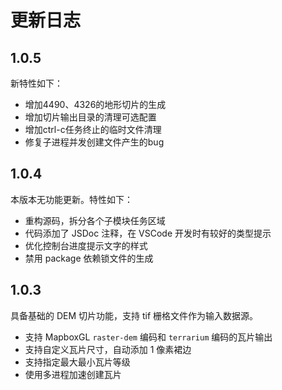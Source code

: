 # 更新日志
## 1.0.5

新特性如下：

- 增加4490、4326的地形切片的生成
- 增加切片输出目录的清理可选配置
- 增加ctrl-c任务终止的临时文件清理
- 修复子进程并发创建文件产生的bug

## 1.0.4

本版本无功能更新。特性如下：

- 重构源码，拆分各个子模块任务区域
- 代码添加了 JSDoc 注释，在 VSCode 开发时有较好的类型提示
- 优化控制台进度提示文字的样式
- 禁用 package 依赖锁文件的生成

## 1.0.3

具备基础的 DEM 切片功能，支持 tif 栅格文件作为输入数据源。

- 支持 MapboxGL `raster-dem` 编码和 `terrarium` 编码的瓦片输出
- 支持自定义瓦片尺寸，自动添加 1 像素裙边
- 支持指定最大最小瓦片等级
- 使用多进程加速创建瓦片
